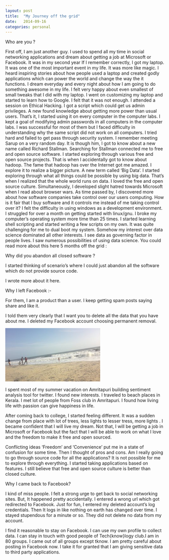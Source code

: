 ```yaml
---
layout: post
title:  "My Journey off the grid"
date:   2014-09-16
categories: personal
---
```



Who are you ?

First off, I am just another guy. I used to spend all my time in social networking applications and dream about getting a job at Microsoft or Facebook. It was in my second year If I remember correctly, I got my laptop. It was one of the most important event in my life. It was more like magic. I heard inspiring stories about how people used a laptop and  created godly applications which can power the world and change the way the it functions. I dream everyday and every night about how I am going to do something awesome in my life. I felt very happy about even smallest of small tweaks that I did with my laptop. I went on customizing my laptop and started to learn how to Google. I felt that it was not enough. I attended a session on Ethical Hacking. I got a script which could get us admin privileges. A new found knowledge about getting more power than usual users. That’s it, I started using it on every computer in the computer labs. I kept a goal of modifying admin passwords in all computers in the computer labs. I was successful for most of them but I faced difficulty in understanding why the same script did not work on all computers. I tried hard and failed to get pass through security system. I remember meeting Sarup on a very random day. It is though him, I got to know about a new name called Richard Stallman. Searching for Stallman connected me to free and open source software. I started exploring through various free and open source projects. That is when I accidentally got to know about hadoop. The fame that hadoop has over the Internet got me amazed. I explore it to realize a bigger picture. A new term called ‘Big Data’. I started exploring through what all things could be possible by using big data. That’s when I realized that the whole world runs on data. I loved the free and open source culture. Simultaneously, I developed slight hatred towards Microsoft when I read about browser wars. As time passed by, I discovered more about how software companies take control over our users computing. How is it fair that I buy software and it controls me instead of me taking control over it? I felt the difficulty in using windows as a development environment. I struggled for over a month on getting started with linux/gnu. I broke my computer’s operating system more time than 25 times. I started learning shell scripting and started writing a few scripts on my own. It was quite challenging for me to dual boot my system. Somehow my interest over data science dominated all other interests. I see data as governing factor in people lives. I saw numerous possibilities of using data science. You could read more about this here
5 months off the grid :

Why did you abandon all closed software ?

I started thinking of scenario’s where I could just abandon all the software which do not provide source code.

I wrote more about it here.

Why I left Facebook :-

For them, I am a product than a user. I keep getting spam posts saying share and like it.

I told them very clearly that I want you to delete all the data that you have about me. I deleted my Facebook account choosing permanent removal.

![Beach in amritapuri](https://raw.githubusercontent.com/crazy420/crazy420.github.io/master/images/journey-off/beach.jpg)

I spent most of my summer vacation on Amritapuri building sentiment analysis tool for twitter. I found new interests. I traveled to beach places in Kerala. I met lot of people from Foss club in Amritapuri. I found how living life with passion can give happiness in life.

After coming back to college, I started feeling different. It was a sudden change from place with lot of trees, less lights to lesser tress, more lights . I became confident that I will live my dream. Not that, I will be getting a job in Microsoft or Facebook but the fact that I will be able to work on what I love and the freedom to make it free and open sourced.

Conflicting ideas ‘Freedom’ and ‘Convenience’ put me in a state of confusion for some time. Then I thought of pros and cons. Am I really going to go through source code for all the applications? It is not possible for me to explore through everything. I started taking applications based on features. I still believe that free and open source culture is better than closed culture.

Why I came back to Facebook?

I kind of miss people. I felt a strong urge to get back to social networking sites. But, It happened pretty accidentally. I entered a wrong url which got redirected to Facebook. Just for fun, I entered my deleted account’s log credentials. Then It logs in like nothing on earth has changed over time. I stayed stupendous for a  minute or so. They did not delete no data from my account.

I find it reasonable to stay on Facebook. I can use my own profile to collect data. I can stay in touch with good people of Tech{know}logy club.I am in 80 groups. I came out of all groups except tknow. I am pretty careful about posting in Facebook now. I take it for granted that I am giving sensitive data to third party applications.

